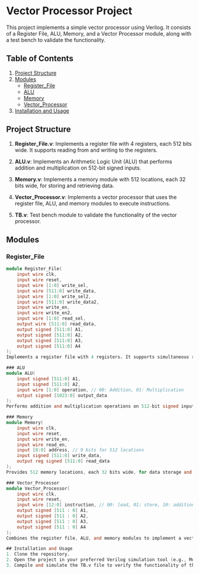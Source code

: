 # Vector Processor Project

This project implements a simple vector processor using Verilog. It consists of a Register File, ALU, Memory, and a Vector Processor module, along with a test bench to validate the functionality.

## Table of Contents

1. [Project Structure](#project-structure)
2. [Modules](#modules)
   - [Register_File](#register_file)
   - [ALU](#alu)
   - [Memory](#memory)
   - [Vector_Processor](#vector_processor)
3. [Installation and Usage](#installation-and-usage)

## Project Structure

1. **Register_File.v**: Implements a register file with 4 registers, each 512 bits wide. It supports reading from and writing to the registers.

2. **ALU.v**: Implements an Arithmetic Logic Unit (ALU) that performs addition and multiplication on 512-bit signed inputs.

3. **Memory.v**: Implements a memory module with 512 locations, each 32 bits wide, for storing and retrieving data.

4. **Vector_Processor.v**: Implements a vector processor that uses the register file, ALU, and memory modules to execute instructions.

5. **TB.v**: Test bench module to validate the functionality of the vector processor.

## Modules

### Register_File

```verilog
module Register_File(
    input wire clk,
    input wire reset,
    input wire [1:0] write_sel,
    input wire [511:0] write_data,
    input wire [1:0] write_sel2,
    input wire [511:0] write_data2,
    input wire write_en,
    input wire write_en2,
    input wire [1:0] read_sel,
    output wire [511:0] read_data,
    output signed [511:0] A1,
    output signed [511:0] A2,
    output signed [511:0] A3,
    output signed [511:0] A4
);
Implements a register file with 4 registers. It supports simultaneous reading and writing operations.

### ALU
module ALU(
    input signed [511:0] A1,
    input signed [511:0] A2,
    input wire [1:0] operation, // 00: Addition, 01: Multiplication
    output signed [1023:0] output_data
);
Performs addition and multiplication operations on 512-bit signed inputs.

### Memory
module Memory(
    input wire clk,
    input wire reset,
    input wire write_en,
    input wire read_en,
    input [8:0] address, // 9 bits for 512 locations
    input signed [511:0] write_data,
    output reg signed [511:0] read_data
);
Provides 512 memory locations, each 32 bits wide, for data storage and retrieva

### Vector_Processor
module Vector_Processor(
    input wire clk,
    input wire reset,
    input wire [12:0] instruction, // 00: load, 01: store, 10: addition, 11: multiplication
    output signed [511 : 0] A1,
    output signed [511 : 0] A2,
    output signed [511 : 0] A3,
    output signed [511 : 0] A4
);
Combines the register file, ALU, and memory modules to implement a vector processor capable of executing instructions.

## Installation and Usage
1. Clone the repository.
2. Open the project in your preferred Verilog simulation tool (e.g., ModelSim, Xilinx ISE).
3. Compile and simulate the TB.v file to verify the functionality of the vector processor.
